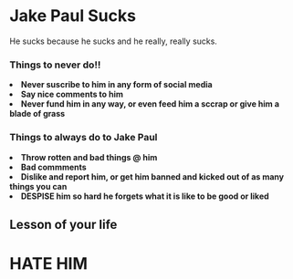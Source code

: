 <html>
   
  <head>
   <meta charset="utf-8">
    <meta name="viewport" content="width=device-width">
   
  <h1>Jake Paul Sucks</h1>  
    <link href="style.css" rel="stylesheet" type="text/css" />
  </head>
  <body>
    <p>He sucks because he sucks and he really, really sucks.</p>
   <h3>Things to <strong>never<d/strong> do!!</h3>
  <li>Never suscribe to him in any form of social media</li>
      <li>Say nice comments to him</li>
      <li>Never fund him in any way, or even feed him a sccrap or give him a blade of grass</li>
      <h3>Things to <bold>always</bold> do to Jake Paul</h3>
      <li>Throw rotten and bad things @ him</li>
      <li>Bad commments</li>
      <li>Dislike and report him, or get him banned and kicked out of as many things you can</li>
      <li><bold>DESPISE</bold> him so hard he forgets what it is like to be good or liked</li>
  </body>
      <h2>Lesson of your life</h2>
<h1>HATE HIM</h1>
</html>
